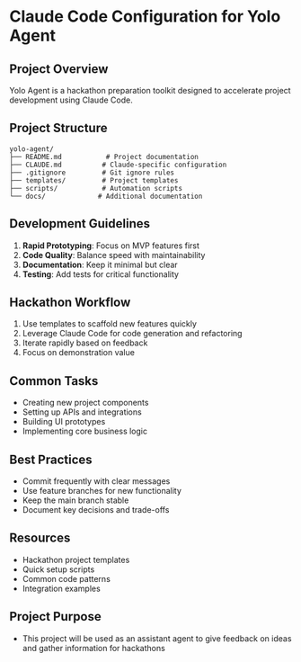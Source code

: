 # Claude Code Configuration for Yolo Agent

## Project Overview

Yolo Agent is a hackathon preparation toolkit designed to accelerate project development using Claude Code.

## Project Structure

```
yolo-agent/
├── README.md           # Project documentation
├── CLAUDE.md          # Claude-specific configuration
├── .gitignore         # Git ignore rules
├── templates/         # Project templates
├── scripts/           # Automation scripts
└── docs/             # Additional documentation
```

## Development Guidelines

1. **Rapid Prototyping**: Focus on MVP features first
2. **Code Quality**: Balance speed with maintainability
3. **Documentation**: Keep it minimal but clear
4. **Testing**: Add tests for critical functionality

## Hackathon Workflow

1. Use templates to scaffold new features quickly
2. Leverage Claude Code for code generation and refactoring
3. Iterate rapidly based on feedback
4. Focus on demonstration value

## Common Tasks

- Creating new project components
- Setting up APIs and integrations
- Building UI prototypes
- Implementing core business logic

## Best Practices

- Commit frequently with clear messages
- Use feature branches for new functionality
- Keep the main branch stable
- Document key decisions and trade-offs

## Resources

- Hackathon project templates
- Quick setup scripts
- Common code patterns
- Integration examples

## Project Purpose

- This project will be used as an assistant agent to give feedback on ideas and gather information for hackathons